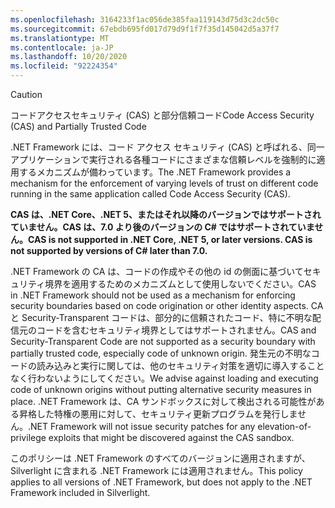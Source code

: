 ```yaml
---
ms.openlocfilehash: 3164233f1ac056de385faa119143d75d3c2dc50c
ms.sourcegitcommit: 67ebdb695fd017d79d9f1f7f35d145042d5a37f7
ms.translationtype: MT
ms.contentlocale: ja-JP
ms.lasthandoff: 10/20/2020
ms.locfileid: "92224354"
---
```

> [!CAUTION]
> <span data-ttu-id="5b925-101">コードアクセスセキュリティ (CAS) と部分信頼コード</span><span class="sxs-lookup"><span data-stu-id="5b925-101">Code Access Security (CAS) and Partially Trusted Code</span></span>
>
> <span data-ttu-id="5b925-102">.NET Framework には、コード アクセス セキュリティ (CAS) と呼ばれる、同一アプリケーションで実行される各種コードにさまざまな信頼レベルを強制的に適用するメカニズムが備わっています。</span><span class="sxs-lookup"><span data-stu-id="5b925-102">The .NET Framework provides a mechanism for the enforcement of varying levels of trust on different code running in the same application called Code Access Security (CAS).</span></span>
>
> <span data-ttu-id="5b925-103">**CAS は、.NET Core、.NET 5、またはそれ以降のバージョンではサポートされていません。CAS は、7.0 より後のバージョンの C# ではサポートされていません。**</span><span class="sxs-lookup"><span data-stu-id="5b925-103">**CAS is not supported in .NET Core, .NET 5, or later versions. CAS is not supported by versions of C# later than 7.0.**</span></span>
>
> <span data-ttu-id="5b925-104">.NET Framework の CA は、コードの作成やその他の id の側面に基づいてセキュリティ境界を適用するためのメカニズムとして使用しないでください。</span><span class="sxs-lookup"><span data-stu-id="5b925-104">CAS in .NET Framework should not be used as a mechanism for enforcing security boundaries based on code origination or other identity aspects.</span></span> <span data-ttu-id="5b925-105">CA と Security-Transparent コードは、部分的に信頼されたコード、特に不明な配信元のコードを含むセキュリティ境界としてはサポートされません。</span><span class="sxs-lookup"><span data-stu-id="5b925-105">CAS and Security-Transparent Code are not supported as a security boundary with partially trusted code, especially code of unknown origin.</span></span> <span data-ttu-id="5b925-106">発生元の不明なコードの読み込みと実行に関しては、他のセキュリティ対策を適切に導入することなく行わないようにしてください。</span><span class="sxs-lookup"><span data-stu-id="5b925-106">We advise against loading and executing code of unknown origins without putting alternative security measures in place.</span></span> <span data-ttu-id="5b925-107">.NET Framework は、CA サンドボックスに対して検出される可能性がある昇格した特権の悪用に対して、セキュリティ更新プログラムを発行しません。</span><span class="sxs-lookup"><span data-stu-id="5b925-107">.NET Framework will not issue security patches for any elevation-of-privilege exploits that might be discovered against the CAS sandbox.</span></span>
>
> <span data-ttu-id="5b925-108">このポリシーは .NET Framework のすべてのバージョンに適用されますが、Silverlight に含まれる .NET Framework には適用されません。</span><span class="sxs-lookup"><span data-stu-id="5b925-108">This policy applies to all versions of .NET Framework, but does not apply to the .NET Framework included in Silverlight.</span></span>
